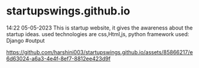 # startupswings.github.io
14:22 05-05-2023   This is startup website, it gives the awareness about the startup ideas.
 used technologies are css,Html,js, python
 framework used: Django
#output


https://github.com/harshini003/startupswings.github.io/assets/85866217/e6d63024-a6a3-4e4f-8ef7-8812ee423d9f

